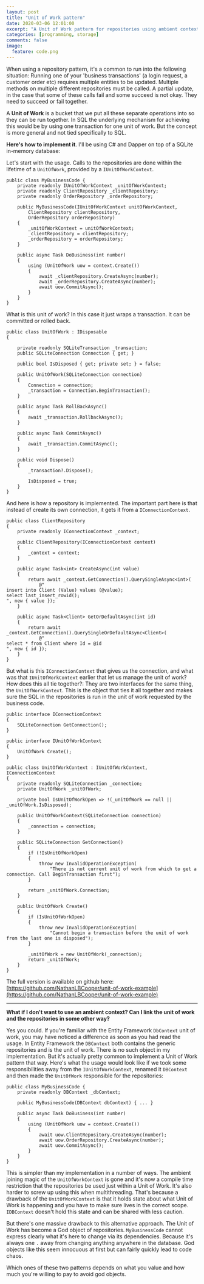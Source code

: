 ```yaml
---
layout: post
title: "Unit of Work pattern"
date: 2020-03-06 12:01:00
excerpt: "A Unit of Work pattern for repositories using ambient context"
categories: [programming, storage]
comments: false
image:
  feature: code.png
---
```


When using a repository pattern, it's a common to run into the following situation: Running one of your 'business transactions' (a login request, a customer order etc) requires multiple entities to be updated. Multiple methods on multiple different repositories must be called. A partial update, in the case that some of these calls fail and some succeed is not okay. They need to succeed or fail together.

A **Unit of Work** is a bucket that we put all these separate operations into so they can be run together. In SQL the underlying mechanism for achieving this would be by using one transaction for one unit of work. But the concept is more general and not tied specifically to SQL.

**Here's how to implement it**. I'll be using C# and Dapper on top of a SQLite in-memory database:

Let's start with the usage. Calls to the repositories are done within the lifetime of a `UnitOfWork`, provided by a `IUnitOfWorkContext`.

    public class MyBusinessCode {
        private readonly IUnitOfWorkContext _unitOfWorkContext;
        private readonly ClientRepository _clientRepository;
        private readonly OrderRepository _orderRepository;

        public MyBusinessCode(IUnitOfWorkContext unitOfWorkContext,
            ClientRepository clientRepository,
            OrderRepository orderRepository)
        {
            _unitOfWorkContext = unitOfWorkContext;
            _clientRepository = clientRepository;
            _orderRepository = orderRepository;
        }

        public async Task DoBusiness(int number)
        {
            using (UnitOfWork uow = context.Create())
            {
                await _clientRepository.CreateAsync(number);
                await _orderRepository.CreateAsync(number);
                await uow.CommitAsync();
            }
        }
    }

What is this unit of work? In this case it just wraps a transaction. It can be committed or rolled back.

    public class UnitOfWork : IDisposable
    {

        private readonly SQLiteTransaction _transaction;
        public SQLiteConnection Connection { get; }

        public bool IsDisposed { get; private set; } = false;

        public UnitOfWork(SQLiteConnection connection)
        {
            Connection = connection;
            _transaction = Connection.BeginTransaction();
        }

        public async Task RollBackAsync()
        {
            await _transaction.RollbackAsync();
        }

        public async Task CommitAsync()
        {
            await _transaction.CommitAsync();
        }

        public void Dispose()
        {
            _transaction?.Dispose();

            IsDisposed = true;
        }
    }

And here is how a repository is implemented. The important part here is that instead of create its own connection, it gets it from a `IConnectionContext`.

    public class ClientRepository
    {
        private readonly IConnectionContext _context;

        public ClientRepository(IConnectionContext context)
        {
            _context = context;
        }

        public async Task<int> CreateAsync(int value)
        {
            return await _context.GetConnection().QuerySingleAsync<int>(
                @"
    insert into Client (Value) values (@value);
    select last_insert_rowid();
    ", new { value });
        }

        public async Task<Client> GetOrDefaultAsync(int id)
        {
            return await _context.GetConnection().QuerySingleOrDefaultAsync<Client>(
                @"
    select * from Client where Id = @id
    ", new { id });
        }
    }

But what is this `IConnectionContext` that gives us the connection, and what was that `IUnitOfWorkContext` earlier that let us manage the unit of work? How does this all tie together?: They are two interfaces for the same thing, the `UnitOfWorkContext`. This is the object that ties it all together and makes sure the SQL in the repositories is run in the unit of work requested by the business code.

    public interface IConnectionContext
    {
        SQLiteConnection GetConnection();
    }

    public interface IUnitOfWorkContext
    {
        UnitOfWork Create();
    }

    public class UnitOfWorkContext : IUnitOfWorkContext, IConnectionContext
    {
        private readonly SQLiteConnection _connection;
        private UnitOfWork _unitOfWork;

        private bool IsUnitOfWorkOpen => !(_unitOfWork == null || _unitOfWork.IsDisposed);

        public UnitOfWorkContext(SQLiteConnection connection)
        {
            _connection = connection;
        }

        public SQLiteConnection GetConnection()
        {
            if (!IsUnitOfWorkOpen)
            {
                throw new InvalidOperationException(
                    "There is not current unit of work from which to get a connection. Call BeginTransaction first");
            }

            return _unitOfWork.Connection;
        }

        public UnitOfWork Create()
        {
            if (IsUnitOfWorkOpen)
            {
                throw new InvalidOperationException(
                    "Cannot begin a transaction before the unit of work from the last one is disposed");
            }

            _unitOfWork = new UnitOfWork(_connection);
            return _unitOfWork;
        }
    }

The full version is available on github here: [https://github.com/NathanLBCooper/unit-of-work-example](https://github.com/NathanLBCooper/unit-of-work-example)

----------

**What if I don't want to use an ambient context? Can I link the unit of work and the repositories in some other way?**

Yes you could. If you're familiar with the Entity Framework `DbContext` unit of work, you may have noticed a difference as soon as you had read the usage. In Entity Framework the `DBContext` both contains the generic repositories and is the unit of work. There is no such object in my implementation. But it's actually pretty common to implement a Unit of Work pattern that way. Here's what the usage would look like if we took some responsibilities away from the `IUnitOfWorkContext`, renamed it `DBContext` and then made the `UnitOfWork` responsible for the repositories:

    public class MyBusinessCode {
        private readonly DBContext _dbContext;

        public MyBusinessCode(DBContext dbContext) { ... }

        public async Task DoBusiness(int number)
        {
            using (UnitOfWork uow = context.Create())
            {
                await uow.ClientRepository.CreateAsync(number);
                await uow.OrderRepository.CreateAsync(number);
                await uow.CommitAsync();
            }
        }
    }

This is simpler than my implementation in a number of ways. The ambient joining magic of the `UnitOfWorkContext` is gone and it's now a compile time restriction that the repositories be used just within a Unit of Work. It's also harder to screw up using this when multithreading. That's because a drawback of the `UnitOfWorkContext` is that it holds state about what Unit of Work is happening and you have to make sure lives in the correct scope. `IDBContext` doesn't hold this state and can be shared with less caution.

But there's one massive drawback to this alternative approach. The Unit of Work has become a God object of repositories. `MyBusinessCode` cannot express clearly what it's here to change via its dependencies. Because it's always one `.` away from changing anything anywhere in the database. God objects like this seem innocuous at first but can fairly quickly lead to code chaos.

Which ones of these two patterns depends on what you value and how much you're willing to pay to avoid god objects.
